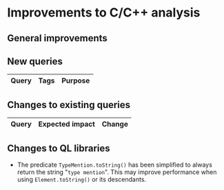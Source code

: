 # Improvements to C/C++ analysis

## General improvements

## New queries

| **Query**                   | **Tags**  | **Purpose**                                                        |
|-----------------------------|-----------|--------------------------------------------------------------------|

## Changes to existing queries

| **Query**                  | **Expected impact**    | **Change**                                                       |
|----------------------------|------------------------|------------------------------------------------------------------|

## Changes to QL libraries

- The predicate `TypeMention.toString()` has been simplified to always return the string "`type mention`".  This may improve performance when using `Element.toString()` or its descendants.
